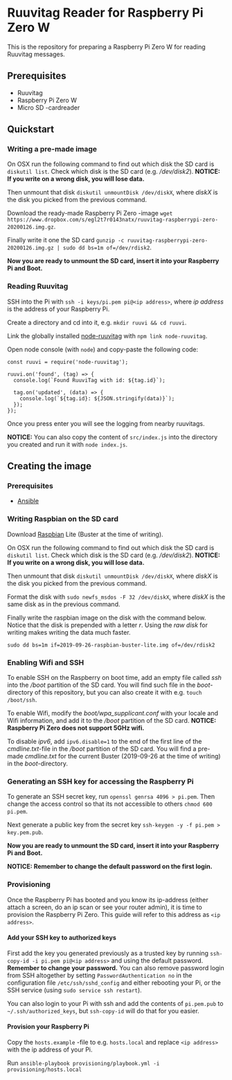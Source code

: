 # Ruuvitag Reader for Raspberry Pi Zero W

This is the repository for preparing a Raspberry Pi Zero W for reading Ruuvitag messages.

## Prerequisites

* Ruuvitag
* Raspberry Pi Zero W
* Micro SD -cardreader

## Quickstart

### Writing a pre-made image

On OSX run the following command to find out which disk the SD card is `diskutil list`. Check which disk is the SD card (e.g. */dev/disk2*). **NOTICE: If you write on a wrong disk, you will lose data.**

Then unmount that disk `diskutil unmountDisk /dev/diskX`, where *diskX* is the disk you picked from the previous command.

Download the ready-made Raspberry Pi Zero -image `wget https://www.dropbox.com/s/egl2t7r0143natx/ruuvitag-raspberrypi-zero-20200126.img.gz`.

Finally write it one the SD card `gunzip -c ruuvitag-raspberrypi-zero-20200126.img.gz | sudo dd bs=1m of=/dev/rdisk2`.

**Now you are ready to unmount the SD card, insert it into your Raspberry Pi and Boot.**

### Reading Ruuvitag

SSH into the Pi with `ssh -i keys/pi.pem pi@<ip address>`, where *ip address* is the address of your Raspberry Pi.

Create a directory and cd into it, e.g. `mkdir ruuvi && cd ruuvi`.

Link the globally installed [node-ruuvitag](https://github.com/pakastin/node-ruuvitag) with `npm link node-ruuvitag`.

Open node console (with `node`) and copy-paste the following code:

```node
const ruuvi = require('node-ruuvitag');

ruuvi.on('found', (tag) => {
  console.log(`Found RuuviTag with id: ${tag.id}`);

  tag.on('updated', (data) => {
    console.log(`${tag.id}: ${JSON.stringify(data)}`);
  });
});
```

Once you press enter you will see the logging from nearby ruuvitags.

**NOTICE:** You can also copy the content of `src/index.js` into the directory you created and run it with `node index.js`.

## Creating the image

### Prerequisites

* [Ansible](https://docs.ansible.com/ansible/latest/installation_guide/intro_installation.html)

### Writing Raspbian on the SD card

Download [Raspbian](https://www.raspberrypi.org/downloads/raspbian/) Lite (Buster at the time of writing).

On OSX run the following command to find out which disk the SD card is `diskutil list`. Check which disk is the SD card (e.g. */dev/disk2*). **NOTICE: If you write on a wrong disk, you will lose data.**

Then unmount that disk `diskutil unmountDisk /dev/diskX`, where *diskX* is the disk you picked from the previous command.

Format the disk with `sudo newfs_msdos -F 32 /dev/diskX`, where *diskX* is the same disk as in the previous command.

Finally write the raspbian image on the disk with the command below. Notice that the disk is prepended with a letter *r*. Using the *raw disk* for writing makes writing the data much faster.
    
    sudo dd bs=1m if=2019-09-26-raspbian-buster-lite.img of=/dev/rdisk2

### Enabling Wifi and SSH

To enable SSH on the Raspberry on boot time, add an empty file called *ssh* into the */boot* partition of the SD card. You will find such file in the *boot*-directory of this repository, but you can also create it with e.g. `touch /boot/ssh`.

To enable Wifi, modify the *boot/wpa_supplicant.conf* with your locale and Wifi information, and add it to the */boot* partition of the SD card. **NOTICE: Raspberry Pi Zero does not support 5GHz wifi.**

To disable *ipv6*, add `ipv6.disable=1` to the end of the first line of the *cmdline.txt*-file in the */boot* partition of the SD card. You will find a pre-made *cmdline.txt* for the current Buster (2019-09-26 at the time of writing) in the *boot*-directory.

### Generating an SSH key for accessing the Raspberry Pi

To generate an SSH secret key, run `openssl genrsa 4096 > pi.pem`. Then change the access control so that its not accessible to others `chmod 600 pi.pem`.

Next generate a public key from the secret key `ssh-keygen -y -f pi.pem > key.pem.pub`.

**Now you are ready to unmount the SD card, insert it into your Raspberry Pi and Boot.**

**NOTICE: Remember to change the default password on the first login.**

### Provisioning

Once the Raspberry Pi has booted and you know its ip-address (either attach a screen, do an ip scan or see your router admin), it is time to provision the Raspberry Pi Zero. This guide will refer to this address as `<ip address>`.

#### Add your SSH key to authorized keys

First add the key you generated previously as a trusted key by running `ssh-copy-id -i pi.pem pi@<ip address>` and using the default password. **Remember to change your password.** You can also remove password login from SSH altogether by setting `PasswordAuthentication no` in the configuration file `/etc/ssh/sshd_config` and either rebooting your Pi, or the SSH service (using `sudo service ssh restart`).

You can also login to your Pi with ssh and add the contents of `pi.pem.pub` to `~/.ssh/authorized_keys`, but `ssh-copy-id` will do that for you easier.

#### Provision your Raspberry Pi

Copy the `hosts.example` -file to e.g. `hosts.local` and replace `<ip address>` with the ip address of your Pi.

Run `ansible-playbook provisioning/playbook.yml -i provisioning/hosts.local`

